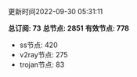 更新时间2022-09-30 05:31:11

**总订阅: 73**
**总节点: 2851**
**有效节点: 778**
- ss节点: 420
- v2ray节点: 275
- trojan节点: 83
